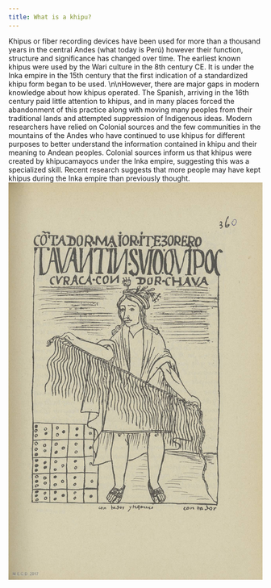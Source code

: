 ```yaml
---
title: What is a khipu?
---
```


Khipus or fiber recording devices have been used for more than a thousand years in the central Andes (what today is Perú) however their function, structure and significance has changed over time. The earliest known khipus were used by the Wari culture in the 8th century CE. It is under the Inka empire in the 15th century that the first indication of a standardized khipu form began to be used. \n\nHowever, there are major gaps in modern knowledge about how khipus operated. The Spanish, arriving in the 16th century paid little attention to khipus, and in many places forced the abandonment of this practice along with moving many peoples from their traditional lands and attempted suppression of Indigenous ideas.  Modern researchers have relied on Colonial sources and the few communities in the mountains of the Andes who have continued to use khipus for different purposes to better understand the information contained in khipu and their meaning to Andean peoples. Colonial sources inform us that khipus were created by khipucamayocs under the Inka empire, suggesting this was a specialized skill. Recent research suggests that more people may have kept khipus during the Inka empire than previously thought.
![Primary source](/components/images/objects/img02.jpg)
